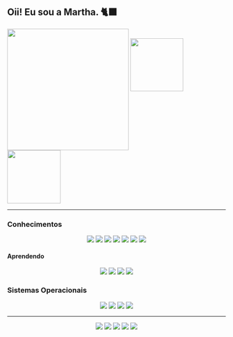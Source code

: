 ## Oii! Eu sou a Martha. 🐈‍⬛

<div>
<img align="center" height="280em" src="https://github-readme-stats.vercel.app/api?username=marthapagani&count_private=true&show_icons=true&theme=vision-friendly-dark&hide_border=true&hide=prs,issues&locale=pt-br"/>
<img height="122em" src="https://github-readme-stats.vercel.app/api/top-langs/?username=marthapagani&layout=compact&theme=vision-friendly-dark&hide_border=true&locale=pt-br"/><img height="123em" src="https://github-readme-stats.vercel.app/api/wakatime?username=marthapagani&theme=vision-friendly-dark&hide_border=true&locale=pt-br"/>
</div>

___

### Conhecimentos

<div align="center">
<img src="https://img.shields.io/badge/Python-14354C?style=for-the-badge&logo=python&logoColor=white"/>
<img src="https://img.shields.io/badge/HTML5-E34F26?style=for-the-badge&logo=html5&logoColor=white"/>
<img src="https://img.shields.io/badge/CSS3-1572B6?style=for-the-badge&logo=css3&logoColor=white"/>
<img src="https://img.shields.io/badge/PHP-777BB4?style=for-the-badge&logo=php&logoColor=white"/>
<img src="https://img.shields.io/badge/Markdown-000000?style=for-the-badge&logo=markdown&logoColor=white"/>
<img src="https://img.shields.io/badge/MySQL-00000F?style=for-the-badge&logo=mysql&logoColor=white"/>
<img src="https://img.shields.io/badge/Microsoft_Excel-217346?style=for-the-badge&logo=microsoft-excel&logoColor=white"/>

</div>

#### Aprendendo

<div align="center">
<img src="https://img.shields.io/badge/JavaScript-F7DF1E?style=for-the-badge&logo=javascript&logoColor=black"/>
<img src="https://img.shields.io/badge/Bootstrap-563D7C?style=for-the-badge&logo=bootstrap&logoColor=white"/>
<img src="https://img.shields.io/badge/Flask-000000?style=for-the-badge&logo=flask&logoColor=white"/>
<img src="https://img.shields.io/badge/Amazon_AWS-232F3E?style=for-the-badge&logo=amazon-aws&logoColor=white"/>
</div>

### Sistemas Operacionais

<div align="center">
<img src="https://img.shields.io/badge/Debian-A81D33?style=for-the-badge&logo=debian&logoColor=white"/>
<img src="https://img.shields.io/badge/Linux_Mint-87CF3E?style=for-the-badge&logo=linux-mint&logoColor=white"/>
<img src="https://img.shields.io/badge/Ubuntu-E95420?style=for-the-badge&logo=ubuntu&logoColor=white"/>
<img src="https://img.shields.io/badge/Windows-0078D6?style=for-the-badge&logo=windows&logoColor=white"/>
</div>

___

<div align="center">
<a href="https://dev.to/marthapagani"><img src="https://img.shields.io/badge/dev.to-0A0A0A?style=for-the-badge&logo=devdotto&logoColor=white"/></a>
<a href="https://instagram.com/amarthapagani"><img src="https://img.shields.io/badge/Instagram-E4405F?style=for-the-badge&logo=instagram&logoColor=white"/></a>
<a href="https://www.linkedin.com/in/marthapagani/"><img src="https://img.shields.io/badge/LinkedIn-0077B5?style=for-the-badge&logo=linkedin&logoColor=white"/></a>
<a href="https://br.pinterest.com/amarthapagani"><img src="https://img.shields.io/badge/Pinterest-%23E60023.svg?&style=for-the-badge&logo=Pinterest&logoColor=white"/></a>
<a href="https://www.tiktok.com/@marthapagani"><img src="https://img.shields.io/badge/TikTok-000000?style=for-the-badge&logo=tiktok&logoColor=white"/></a>
</div>
